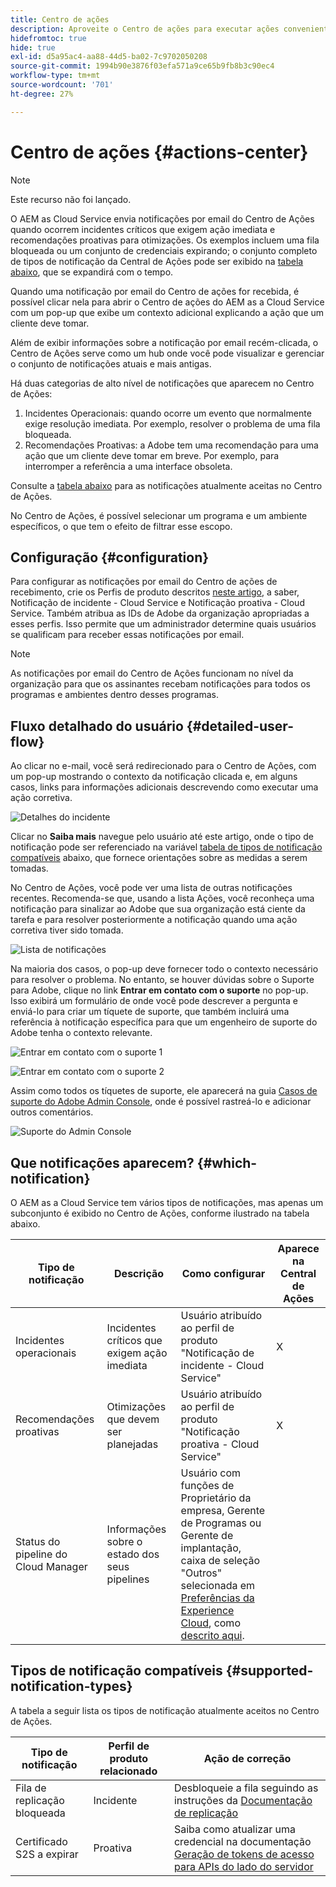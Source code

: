 ```yaml
---
title: Centro de ações
description: Aproveite o Centro de ações para executar ações convenientemente em incidentes e outras informações importantes
hidefromtoc: true
hide: true
exl-id: d5a95ac4-aa88-44d5-ba02-7c9702050208
source-git-commit: 1994b90e3876f03efa571a9ce65b9fb8b3c90ec4
workflow-type: tm+mt
source-wordcount: '701'
ht-degree: 27%

---
```


# Centro de ações {#actions-center}

>[!NOTE]
>Este recurso não foi lançado.

O AEM as Cloud Service envia notificações por email do Centro de Ações quando ocorrem incidentes críticos que exigem ação imediata e recomendações proativas para otimizações. Os exemplos incluem uma fila bloqueada ou um conjunto de credenciais expirando; o conjunto completo de tipos de notificação da Central de Ações pode ser exibido na [tabela abaixo](#supported-notification-types), que se expandirá com o tempo.

Quando uma notificação por email do Centro de ações for recebida, é possível clicar nela para abrir o Centro de ações do AEM as a Cloud Service com um pop-up que exibe um contexto adicional explicando a ação que um cliente deve tomar.

Além de exibir informações sobre a notificação por email recém-clicada, o Centro de Ações serve como um hub onde você pode visualizar e gerenciar o conjunto de notificações atuais e mais antigas. <!-- It can be accessed directly at the url TBD (Alexandru: I'm intentionally keeping it TBD for now so customers do not find it) -->

Há duas categorias de alto nível de notificações que aparecem no Centro de Ações:

1. Incidentes Operacionais: quando ocorre um evento que normalmente exige resolução imediata. Por exemplo, resolver o problema de uma fila bloqueada.
1. Recomendações Proativas: a Adobe tem uma recomendação para uma ação que um cliente deve tomar em breve. Por exemplo, para interromper a referência a uma interface obsoleta.

Consulte a [tabela abaixo](#supported-notification-types) para as notificações atualmente aceitas no Centro de Ações.

No Centro de Ações, é possível selecionar um programa e um ambiente específicos, o que tem o efeito de filtrar esse escopo.

## Configuração {#configuration}

Para configurar as notificações por email do Centro de ações de recebimento, crie os Perfis de produto descritos [neste artigo](/help/journey-onboarding/notification-profiles.md), a saber, Notificação de incidente - Cloud Service e Notificação proativa - Cloud Service. Também atribua as IDs de Adobe da organização apropriadas a esses perfis. Isso permite que um administrador determine quais usuários se qualificam para receber essas notificações por email.

>[!NOTE]
>As notificações por email do Centro de Ações funcionam no nível da organização para que os assinantes recebam notificações para todos os programas e ambientes dentro desses programas.

## Fluxo detalhado do usuário {#detailed-user-flow}

Ao clicar no e-mail, você será redirecionado para o Centro de Ações, com um pop-up mostrando o contexto da notificação clicada e, em alguns casos, links para informações adicionais descrevendo como executar uma ação corretiva.

![Detalhes do incidente](/help/operations/assets/incident-details.png)

Clicar no **Saiba mais** navegue pelo usuário até este artigo, onde o tipo de notificação pode ser referenciado na variável [tabela de tipos de notificação compatíveis](#supported-notification-types) abaixo, que fornece orientações sobre as medidas a serem tomadas.

No Centro de Ações, você pode ver uma lista de outras notificações recentes. Recomenda-se que, usando a lista Ações, você reconheça uma notificação para sinalizar ao Adobe que sua organização está ciente da tarefa e para resolver posteriormente a notificação quando uma ação corretiva tiver sido tomada.

![Lista de notificações](/help/operations/assets/notification-list.png)

Na maioria dos casos, o pop-up deve fornecer todo o contexto necessário para resolver o problema. No entanto, se houver dúvidas sobre o Suporte para Adobe, clique no link **Entrar em contato com o suporte** no pop-up. Isso exibirá um formulário de onde você pode descrever a pergunta e enviá-lo para criar um tíquete de suporte, que também incluirá uma referência à notificação específica para que um engenheiro de suporte do Adobe tenha o contexto relevante.

![Entrar em contato com o suporte 1](/help/operations/assets/contact-support1.png)

![Entrar em contato com o suporte 2](/help/operations/assets/contact-support2.png)

Assim como todos os tíquetes de suporte, ele aparecerá na guia [Casos de suporte do Adobe Admin Console](https://helpx.adobe.com/br/enterprise/using/support-for-enterprise.html), onde é possível rastreá-lo e adicionar outros comentários.

![Suporte do Admin Console](/help/operations/assets/admin-console-support.png)

## Que notificações aparecem? {#which-notification}

O AEM as a Cloud Service tem vários tipos de notificações, mas apenas um subconjunto é exibido no Centro de Ações, conforme ilustrado na tabela abaixo.

| Tipo de notificação | Descrição | Como configurar | Aparece na Central de Ações |
|---|---|---|---|
| Incidentes operacionais | Incidentes críticos que exigem ação imediata | Usuário atribuído ao perfil de produto &quot;Notificação de incidente - Cloud Service&quot; | X |
| Recomendações proativas | Otimizações que devem ser planejadas | Usuário atribuído ao perfil de produto &quot;Notificação proativa - Cloud Service&quot; | X |
| Status do pipeline do Cloud Manager | Informações sobre o estado dos seus pipelines | Usuário com funções de Proprietário da empresa, Gerente de Programas ou Gerente de implantação, caixa de seleção &quot;Outros&quot; selecionada em [Preferências da Experience Cloud](https://experience.adobe.com/preferences), como [descrito aqui](/help/implementing/cloud-manager/notifications.md). |   |

## Tipos de notificação compatíveis {#supported-notification-types}

A tabela a seguir lista os tipos de notificação atualmente aceitos no Centro de Ações.

| Tipo de notificação | Perfil de produto relacionado | Ação de correção |
|---|---|---|
| Fila de replicação bloqueada | Incidente | Desbloqueie a fila seguindo as instruções da [Documentação de replicação](/help/operations/replication.md#troubleshooting) |
| Certificado S2S a expirar | Proativa | Saiba como atualizar uma credencial na documentação [Geração de tokens de acesso para APIs do lado do servidor](/help/implementing/developing/introduction/generating-access-tokens-for-server-side-apis.md#refresh-credentials) |

